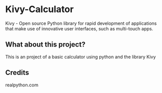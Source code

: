 # Kivy-Calculator

Kivy - Open source Python library for rapid development of applications
that make use of innovative user interfaces, such as multi-touch apps.

## What about this project?

This is an project of a basic calculator using python and the library Kivy

## Credits
realpython.com
